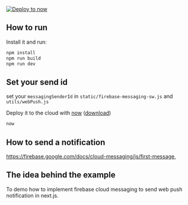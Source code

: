 [![Deploy to now](https://deploy.now.sh/static/button.svg)](https://deploy.now.sh/?repo=https://github.com/zeit/next.js/tree/master/examples/with-firebase-cloud-messaging)

## How to run

Install it and run:

```bash
npm install
npm run build
npm run dev
```

## Set your send id

set your `messagingSenderId` in `static/firebase-messaging-sw.js` and `utils/webPush.js`

Deploy it to the cloud with [now](https://zeit.co/now) ([download](https://zeit.co/download))

```bash
now
```

## How to send a notification

https://firebase.google.com/docs/cloud-messaging/js/first-message,

## The idea behind the example

To demo how to implement firebase cloud messaging to send web push notification in next.js.
